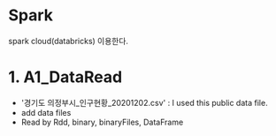 # Spark
spark cloud(databricks) 이용한다.


# 1. A1_DataRead
* '경기도 의정부시_인구현황_20201202.csv' : I used this public data file.
* add data files
* Read by Rdd, binary, binaryFiles, DataFrame

